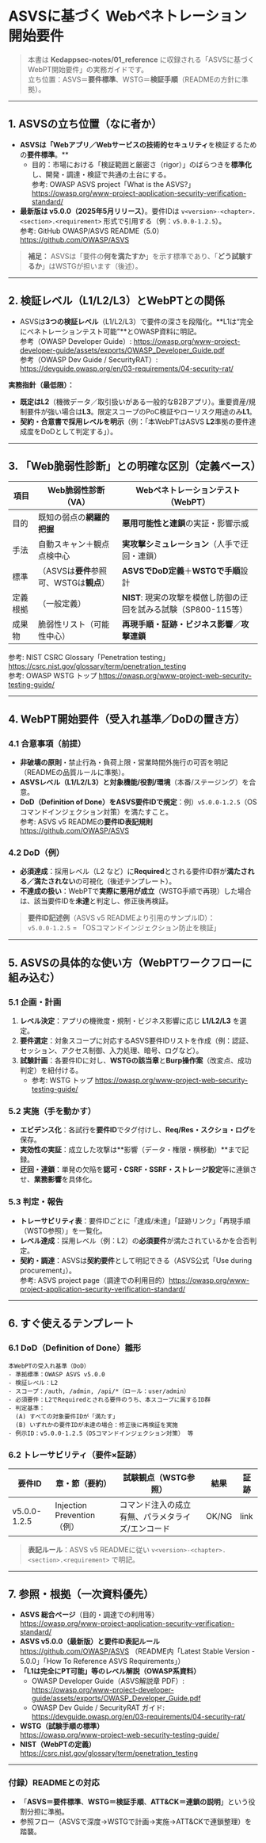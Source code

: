 # ASVSに基づく Webペネトレーション開始要件


> 本書は **Kedappsec-notes/01_reference** に収録される「ASVSに基づくWebPT開始要件」の実務ガイドです。  
> 立ち位置：ASVS＝**要件標準**、WSTG＝**検証手順**（READMEの方針に準拠）。

---

## 1. ASVSの立ち位置（なに者か）

- **ASVSは「Webアプリ／Webサービスの技術的セキュリティ**を検証するための**要件標準**。**
  - 目的：市場における「検証範囲と厳密さ（rigor）」のばらつきを**標準化**し、開発・調達・検証で共通の土台にする。  
    参考: OWASP ASVS project「What is the ASVS?」<https://owasp.org/www-project-application-security-verification-standard/>
- **最新版は v5.0.0（2025年5月リリース）**。要件IDは `v<version>-<chapter>.<section>.<requirement>` 形式で引用する（例：`v5.0.0-1.2.5`）。  
  参考: GitHub OWASP/ASVS README（5.0）<https://github.com/OWASP/ASVS>  

> **補足：** ASVSは「要件の**何を満たすか**」を示す標準であり、「**どう試験するか**」はWSTGが担います（後述）。

---

## 2. 検証レベル（L1/L2/L3）とWebPTとの関係

- ASVSは**3つの検証レベル**（L1/L2/L3）で要件の深さを段階化。**L1は“完全にペネトレーションテスト可能”**とOWASP資料に明記。  
  参考（OWASP Developer Guide）: <https://owasp.org/www-project-developer-guide/assets/exports/OWASP_Developer_Guide.pdf>  
  参考（OWASP Dev Guide / SecurityRAT）: <https://devguide.owasp.org/en/03-requirements/04-security-rat/>

**実務指針（最低限）：**  
- **既定はL2**（機微データ／取引扱いがある一般的なB2Bアプリ）。重要資産/規制要件が強い場合は**L3**。限定スコープのPoC検証やローリスク用途のみ**L1**。  
- **契約・合意書で採用レベルを明示**（例：「本WebPTはASVS **L2**準拠の要件達成度をDoDとして判定する」）。

---

## 3. 「Web脆弱性診断」との明確な区別（定義ベース）

| 項目 | Web脆弱性診断（VA） | Webペネトレーションテスト（WebPT） |
|---|---|---|
| 目的 | 既知の弱点の**網羅的把握** | **悪用可能性と連鎖**の実証・影響示威 |
| 手法 | 自動スキャン＋観点点検中心 | **実攻撃シミュレーション**（人手で迂回・連鎖） |
| 標準 | （ASVSは**要件**参照可、WSTGは**観点**） | **ASVSでDoD定義**＋**WSTGで手順**設計 |
| 定義根拠 | （一般定義） | **NIST**: 現実の攻撃を模倣し防御の迂回を試みる試験（SP800-115等） |
| 成果物 | 脆弱性リスト（可能性中心） | **再現手順・証跡・ビジネス影響**／**攻撃連鎖** |

参考: NIST CSRC Glossary「Penetration testing」<https://csrc.nist.gov/glossary/term/penetration_testing>  
参考: OWASP WSTG トップ <https://owasp.org/www-project-web-security-testing-guide/>

---

## 4. WebPT開始要件（受入れ基準／DoDの置き方）

### 4.1 合意事項（前提）
- **非破壊の原則**・禁止行為・負荷上限・営業時間外施行の可否を明記（READMEの品質ルールに準拠）。
- **ASVSレベル（L1/L2/L3）**と**対象機能/役割/環境**（本番/ステージング）を合意。
- **DoD（Definition of Done）**を**ASVS要件IDで規定**：例）`v5.0.0-1.2.5`（OSコマンドインジェクション対策）を満たすこと。  
  参考: ASVS v5 READMEの**要件ID表記規則** <https://github.com/OWASP/ASVS>

### 4.2 DoD（例）
- **必須達成**：採用レベル（L2 など）に**Required**とされる要件ID群が**満たされる／満たされない**の可視化（後述テンプレート）。
- **不達成の扱い**：WebPTで**実際に悪用が成立**（WSTG手順で再現）した場合は、該当要件IDを**未達**と判定し、修正後再検証。

> **要件ID記述例**（ASVS v5 READMEより引用のサンプルID）：  
> `v5.0.0-1.2.5` = 「OSコマンドインジェクション防止を検証」

---

## 5. ASVSの**具体的な使い方**（WebPTワークフローに組み込む）

### 5.1 企画・計画
1) **レベル決定**：アプリの機微度・規制・ビジネス影響に応じ **L1/L2/L3** を選定。  
2) **要件選定**：対象スコープに対応するASVS要件IDリストを作成（例：認証、セッション、アクセス制御、入力処理、暗号、ログなど）。  
3) **試験計画**：各要件IDに対し、**WSTGの該当章**と**Burp操作案**（改変点、成功判定）を紐付ける。  
   - 参考: WSTG トップ <https://owasp.org/www-project-web-security-testing-guide/>

### 5.2 実施（手を動かす）
- **エビデンス化**：各試行を**要件ID**でタグ付けし、**Req/Res・スクショ・ログ**を保存。  
- **実効性の実証**：成立した攻撃は**影響（データ・権限・横移動）**まで記録。  
- **迂回・連鎖**：単発の欠陥を**認可・CSRF・SSRF・ストレージ設定**等に連鎖させ、**業務影響**を具体化。

### 5.3 判定・報告
- **トレーサビリティ表**：要件IDごとに「達成/未達」「証跡リンク」「再現手順（WSTG参照）」を一覧化。  
- **レベル達成**：採用レベル（例：L2）の**必須要件**が満たされているかを合否判定。  
- **契約・調達**：ASVSは**契約要件**として明記できる（ASVS公式「Use during procurement」）。  
  参考: ASVS project page（調達での利用目的）<https://owasp.org/www-project-application-security-verification-standard/>

---

## 6. すぐ使えるテンプレート

### 6.1 DoD（Definition of Done）雛形
```text
本WebPTの受入れ基準（DoD）
- 準拠標準：OWASP ASVS v5.0.0
- 検証レベル：L2
- スコープ：/auth, /admin, /api/*（ロール：user/admin）
- 必須要件：L2でRequiredとされる要件のうち、本スコープに属するID群
- 判定基準：
  (A) すべての対象要件IDが「満たす」
  (B) いずれかの要件IDが未達の場合：修正後に再検証を実施
- 例示ID：v5.0.0-1.2.5（OSコマンドインジェクション対策） 等
```

### 6.2 トレーサビリティ（要件×証跡）
| 要件ID | 章・節（要約） | 試験観点（WSTG参照） | 結果 | 証跡 |
|---|---|---|---|---|
| v5.0.0-1.2.5 | Injection Prevention（例） | コマンド注入の成立有無、パラメタライズ/エンコード | OK/NG | link |

> **表記ルール**：ASVS v5 READMEに従い `v<version>-<chapter>.<section>.<requirement>` で明記。

---

## 7. 参照・根拠（一次資料優先）

- **ASVS 総合ページ**（目的・調達での利用等）  
  <https://owasp.org/www-project-application-security-verification-standard/>  
- **ASVS v5.0.0（最新版）と要件ID表記ルール**  
  <https://github.com/OWASP/ASVS>  （README内「Latest Stable Version - 5.0.0」「How To Reference ASVS Requirements」）
- **「L1は完全にPT可能」等のレベル解説（OWASP系資料）**  
  - OWASP Developer Guide（ASVS解説章 PDF）: <https://owasp.org/www-project-developer-guide/assets/exports/OWASP_Developer_Guide.pdf>  
  - OWASP Dev Guide / SecurityRAT ガイド: <https://devguide.owasp.org/en/03-requirements/04-security-rat/>  
- **WSTG（試験手順の標準）**  
  <https://owasp.org/www-project-web-security-testing-guide/>  
- **NIST（WebPTの定義）**  
  <https://csrc.nist.gov/glossary/term/penetration_testing>

---

### 付録）READMEとの対応
- 「**ASVS＝要件標準**、**WSTG＝検証手順**、**ATT&CK＝連鎖の説明**」という役割分担に準拠。
- 参照フロー（ASVSで深度→WSTGで計画→実施→ATT&CKで連鎖整理）を踏襲。
